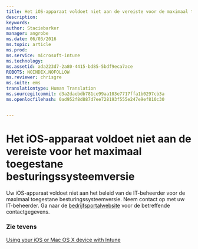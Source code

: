 ```yaml
---
title: Het iOS-apparaat voldoet niet aan de vereiste voor de maximaal toegestane besturingssysteemversie | Microsoft Intune
description: 
keywords: 
author: Staciebarker
manager: angrobe
ms.date: 06/03/2016
ms.topic: article
ms.prod: 
ms.service: microsoft-intune
ms.technology: 
ms.assetid: ada223d7-2a80-4415-bd85-5bdf9eca7ace
ROBOTS: NOINDEX,NOFOLLOW
ms.reviewer: chrisgre
ms.suite: ems
translationtype: Human Translation
ms.sourcegitcommit: d3a2daebdb781ce99aa103e7717ffa1b0297cb3a
ms.openlocfilehash: 0ad952f8d887d7ee728193f555e247e9ef810c30


---
```



# Het iOS-apparaat voldoet niet aan de vereiste voor het maximaal toegestane besturingssysteemversie

Uw iOS-apparaat voldoet niet aan het beleid van de IT-beheerder voor de maximaal toegestane besturingssysteemversie. Neem contact op met uw IT-beheerder. Ga naar de [bedrijfsportalwebsite](http://portal.manage.microsoft.com) voor de betreffende contactgegevens.

### Zie tevens
[Using your iOS or Mac OS X device with Intune](using-your-ios-or-mac-os-x-device-with-intune.md)



<!--HONumber=Aug16_HO4-->


